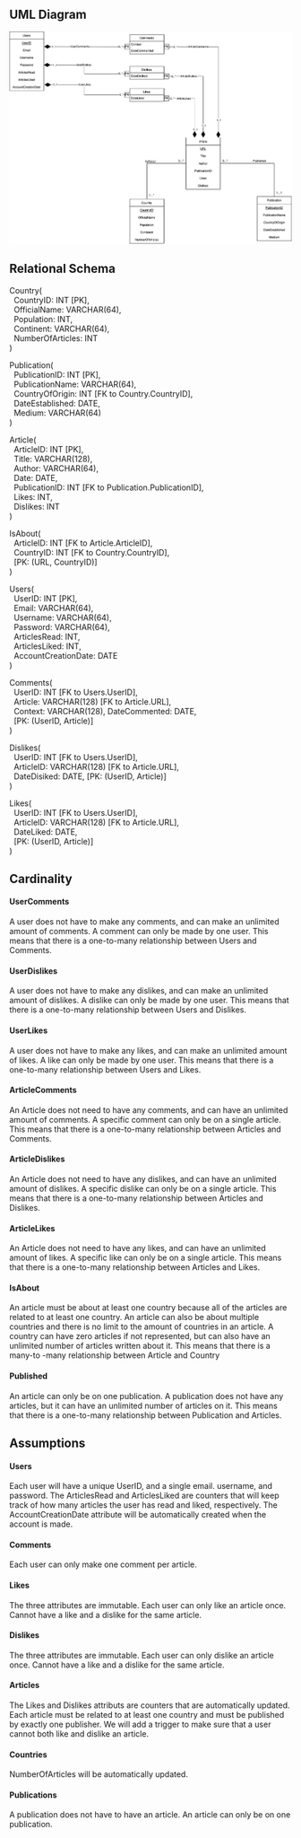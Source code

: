## UML Diagram
![alt text](https://github.com/cs411-alawini/fa22-cs411-Q-team006-Cowbuddy/blob/main/doc/UML.png)


## Relational Schema


Country( \
    &nbsp; CountryID: INT [PK], \
    &nbsp; OfficialName: VARCHAR(64), \
    &nbsp; Population: INT, \
    &nbsp; Continent: VARCHAR(64), \
    &nbsp; NumberOfArticles: INT \
) 

Publication( \
    &nbsp; PublicationID: INT [PK], \
    &nbsp; PublicationName: VARCHAR(64), \
    &nbsp; CountryOfOrigin: INT [FK to Country.CountryID], \
    &nbsp; DateEstablished: DATE, \
    &nbsp; Medium: VARCHAR(64) \
)

Article( \
    &nbsp; ArticleID: INT [PK], \
    &nbsp; Title: VARCHAR(128), \
    &nbsp; Author: VARCHAR(64), \
    &nbsp; Date: DATE, \
    &nbsp; PublicationID: INT [FK to Publication.PublicationID], \
    &nbsp; Likes: INT, \
    &nbsp; Dislikes: INT \
)

IsAbout( \
    &nbsp; ArticleID: INT [FK to Article.ArticleID], \
    &nbsp; CountryID: INT [FK to Country.CountryID], \
    &nbsp; [PK: (URL, CountryID)] \
)

Users( \
    &nbsp; UserID: INT [PK], \
    &nbsp; Email: VARCHAR(64), \
    &nbsp; Username: VARCHAR(64), \
    &nbsp; Password: VARCHAR(64), \
    &nbsp; ArticlesRead: INT, \
    &nbsp; ArticlesLiked: INT, \
    &nbsp; AccountCreationDate: DATE \
)

Comments( \
    &nbsp; UserID: INT [FK to Users.UserID], \
    &nbsp; Article: VARCHAR(128) [FK to Article.URL], \
    &nbsp; Context: VARCHAR(128), DateCommented: DATE, \
    &nbsp; [PK: (UserID, Article)] \
)

Dislikes( \
    &nbsp; UserID: INT [FK to Users.UserID], \
    &nbsp; ArticleID: VARCHAR(128) [FK to Article.URL], \
    &nbsp; DateDisiked: DATE, [PK: (UserID, Article)] \
)

Likes( \
    &nbsp; UserID: INT [FK to Users.UserID], \
    &nbsp; ArticleID: VARCHAR(128) [FK to Article.URL], \
    &nbsp; DateLiked: DATE, \
    &nbsp; [PK: (UserID, Article)] \
)

## Cardinality

#### UserComments
A user does not have to make any comments, and can make an unlimited amount of comments. A comment can only be made by one user. This means that there is a one-to-many relationship between Users and Comments. 

#### UserDislikes
A user does not have to make any dislikes, and can make an unlimited amount of dislikes. A dislike can only be made by one user. This means that there is a one-to-many relationship between Users and Dislikes. 

#### UserLikes
A user does not have to make any likes, and can make an unlimited amount of likes. A like can only be made by one user. This means that there is a one-to-many relationship between Users and Likes. 

#### ArticleComments
An Article does not need to have any comments, and can have an unlimited amount of comments. A specific comment can only be on a single article. This means that there is a one-to-many relationship between Articles and Comments. 

#### ArticleDislikes
An Article does not need to have any dislikes, and can have an unlimited amount of dislikes. A specific dislike can only be on a single article. This means that there is a one-to-many relationship between Articles and Dislikes. 

#### ArticleLikes
An Article does not need to have any likes, and can have an unlimited amount of likes. A specific like can only be on a single article. This means that there is a one-to-many relationship between Articles and Likes. 

#### IsAbout
An article must be about at least one country because all of the articles are related to at least one country. An article can also be about multiple countries and there is no limit to the amount of countries in an article. A country can have zero articles if not represented, but can also have an unlimited number of articles written about it. This means that there is a many-to -many relationship between Article and Country

#### Published
An article can only be on one publication. A publication does not have any articles, but it can have an unlimited number of articles on it. This means that there is a one-to-many relationship between Publication and Articles.

## Assumptions

#### Users

Each user will have a unique UserID, and a single email. username, and password. The ArticlesRead and ArticlesLiked are counters that will keep track of how many articles the user has read and liked, respectively. The AccountCreationDate attribute will be automatically created when the account is made.

#### Comments

Each user can only make one comment per article.

#### Likes

The three attributes are immutable. Each user can only like an article once. Cannot have a like and a dislike for the same article.

#### Dislikes

The three attributes are immutable. Each user can only dislike an article once. Cannot have a like and a dislike for the same article.

#### Articles

The Likes and Dislikes attributs are counters that are automatically updated. Each article must be related to at least one country and must be published by exactly one publisher. We will add a trigger to make sure that a user cannot both like and dislike an article.

#### Countries

NumberOfArticles will be automatically updated.

#### Publications

A publication does not have to have an article. An article can only be on one publication.  
